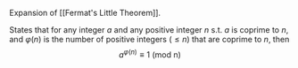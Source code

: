 Expansion of [[Fermat's Little Theorem]].

States that for any integer $a$ and any positive integer $n$ s.t. $a$ is coprime to $n$, and $\varphi(n)$ is the number of positive integers ($\leq n$) that are coprime to $n$, then$$a^{\varphi(n)}\equiv1\text{ (mod n)}$$